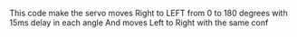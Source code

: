 This code make the servo moves Right to LEFT from 0 to 180 degrees with 15ms delay in each angle
And moves Left to Right with the same conf <br />